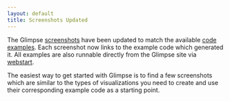 ```yaml
---
layout: default
title: Screenshots Updated
---
```


The Glimpse <a href="/glimpse/screenshots.html">screenshots</a> have been updated to match the available <a href="https://github.com/metsci/glimpse/tree/master/core-examples/src/main/java/com/metsci/glimpse/examples">code examples</a>. Each screenshot now links to the example code which generated it. All examples are also runnable directly from the Glimpse site via <a href="/glimpse/webstart.html">webstart</a>.

The easiest way to get started with Glimpse is to find a few screenshots which are similar to the types of visualizations you need to create and use their corresponding example code as a starting point.
